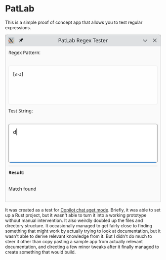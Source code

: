 # PatLab

This is a simple proof of concept app that allows you to test regular expressions.

![Screenshot of PatLab regular expression testing tool](patlab.png)

It was created as a test for [Copilot chat aget mode](https://code.visualstudio.com/docs/copilot/chat/chat-agent-mode). Briefly, it was able to set up a Rust project, but it wasn't able to turn it into a working prototype without manual intervention. It also weirdly doubled up the files and directory structure. It occasionally managed to get fairly close to finding something that might work by actually trying to look at documentation, but it wasn't able to derive relevant knowledge from it. But I didn't do much to steer it other than copy pasting a sample app from actually relevant documentation, and directing a few minor tweaks after it finally managed to create something that would build.
